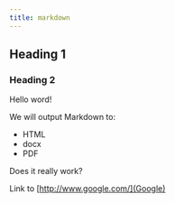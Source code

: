 ```yaml
---
title: markdown
---
```


## Heading 1

### Heading 2

Hello word!

We will output Markdown to:

- HTML
- docx
- PDF

Does it really work?

Link to [http://www.google.com/](Google)
